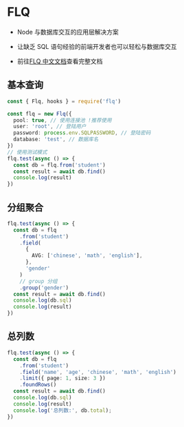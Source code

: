 # FLQ

- Node 与数据库交互的应用层解决方案

- 让缺乏 SQL 语句经验的前端开发者也可以轻松与数据库交互

- 前往[FLQ 中文文档](https://flycran.gitee.io/flq/)查看完整文档

## 基本查询

```ts
const { Flq, hooks } = require('flq')

const flq = new Flq({
  pool: true, // 使用连接池 !推荐使用
  user: 'root', // 登陆用户
  password: process.env.SQLPASSWORD, // 登陆密码
  database: 'test', // 数据库名
})
// 使用测试模式
flq.test(async () => {
  const db = flq.from('student')
  const result = await db.find()
  console.log(result)
})
```

## 分组聚合

```ts
flq.test(async () => {
  const db = flq
    .from('student')
    .field(
      {
        AVG: ['chinese', 'math', 'english'],
      },
      'gender'
    )
    // group 分组
    .group('gender')
  const result = await db.find()
  console.log(db.sql)
  console.log(result)
})
```

## 总列数

```ts
flq.test(async () => {
  const db = flq
    .from('student')
    .field('name', 'age', 'chinese', 'math', 'english')
    .limit({ page: 1, size: 3 })
    .foundRows()
  const result = await db.find()
  console.log(db.sql)
  console.log(result)
  console.log('总列数:', db.total);
})
```

